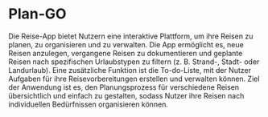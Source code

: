 # Plan-GO
Die Reise-App bietet Nutzern eine interaktive Plattform, um ihre Reisen zu planen, zu organisieren und zu verwalten. Die App ermöglicht es, neue Reisen anzulegen, vergangene Reisen zu dokumentieren und geplante Reisen nach spezifischen Urlaubstypen zu filtern (z. B. Strand-, Stadt- oder Landurlaub). Eine zusätzliche Funktion ist die To-do-Liste, mit der Nutzer Aufgaben für ihre Reisevorbereitungen erstellen und verwalten können. Ziel der Anwendung ist es, den Planungsprozess für verschiedene Reisen übersichtlich und einfach zu gestalten, sodass Nutzer ihre Reisen nach individuellen Bedürfnissen organisieren können.
